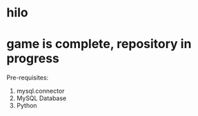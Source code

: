 # hilo
# game is complete, repository in progress
Pre-requisites:
1. mysql.connector
2. MySQL Database
3. Python 
